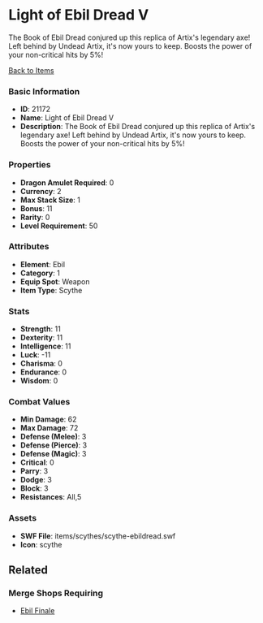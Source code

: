 # Light of Ebil Dread V

The Book of Ebil Dread conjured up this replica of Artix's legendary axe! Left behind by Undead Artix, it's now yours to keep. Boosts the power of your non-critical hits by 5%!

[Back to Items](../items.md)

### Basic Information

- **ID**: 21172
- **Name**: Light of Ebil Dread V
- **Description**: The Book of Ebil Dread conjured up this replica of Artix&#039;s legendary axe! Left behind by Undead Artix, it&#039;s now yours to keep. Boosts the power of your non-critical hits by 5%!

### Properties

- **Dragon Amulet Required**: 0
- **Currency**: 2
- **Max Stack Size**: 1
- **Bonus**: 11
- **Rarity**: 0
- **Level Requirement**: 50

### Attributes

- **Element**: Ebil
- **Category**: 1
- **Equip Spot**: Weapon
- **Item Type**: Scythe

### Stats

- **Strength**: 11
- **Dexterity**: 11
- **Intelligence**: 11
- **Luck**: -11
- **Charisma**: 0
- **Endurance**: 0
- **Wisdom**: 0

### Combat Values

- **Min Damage**: 62
- **Max Damage**: 72
- **Defense (Melee)**: 3
- **Defense (Pierce)**: 3
- **Defense (Magic)**: 3
- **Critical**: 0
- **Parry**: 3
- **Dodge**: 3
- **Block**: 3
- **Resistances**: All,5

### Assets

- **SWF File**: items/scythes/scythe-ebildread.swf
- **Icon**: scythe

## Related

### Merge Shops Requiring

- [Ebil Finale](../merge-shops/377-ebil-finale.md)

